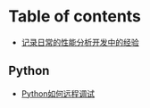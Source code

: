 # Table of contents

* [记录日常的性能分析开发中的经验](README.md)

## Python

* [Python如何远程调试](python/python-ru-he-yuan-cheng-tiao-shi.md)

